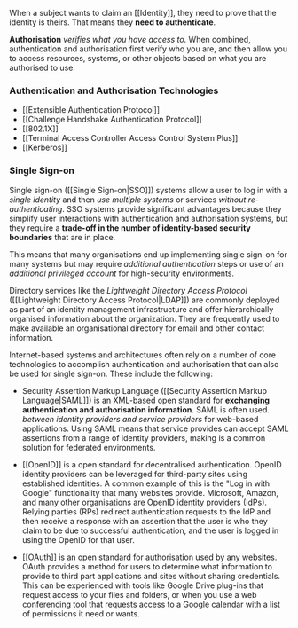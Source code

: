 
When a subject wants to claim an [[Identity]], they need to prove that the identity is theirs. That means they **need to authenticate**.

**Authorisation** *verifies what you have access to*. When combined, authentication and authorisation first verify who you are, and then allow you to access resources, systems, or other objects based on what you are authorised to use.

### Authentication and Authorisation Technologies

- [[Extensible Authentication Protocol]]
- [[Challenge Handshake Authentication Protocol]]
- [[802.1X]]
- [[Terminal Access Controller Access Control System Plus]]
- [[Kerberos]]

### Single Sign-on

Single sign-on ([[Single Sign-on|SSO]]) systems allow a user to log in with a *single identity* and then *use multiple systems* or services *without re-authenticating*. SSO systems provide significant advantages because they simplify user interactions with authentication and authorisation systems, but they require a **trade-off in the number of identity-based security boundaries** that are in place.

This means that many organisations end up implementing single sign-on for many systems but may require *additional authentication* steps or use of an *additional privileged account* for high-security environments.

Directory services like the *Lightweight Directory Access Protocol* ([[Lightweight Directory Access Protocol|LDAP]]) are commonly deployed as part of an identity management infrastructure and offer hierarchically organised information about the organization. They are frequently used to make available an organisational directory for email and other contact information.

Internet-based systems and architectures often rely on a number of core technologies to accomplish authentication and authorisation that can also be used for single sign-on. These include the following:

- Security Assertion Markup Language ([[Security Assertion Markup Language|SAML]]) is an XML-based open standard for **exchanging authentication and authorisation information**. SAML is often used. *between identity providers and service providers* for web-based applications. Using SAML means that service provides can accept SAML assertions from a range of identity providers, making is a common solution for federated environments.
  
- [[OpenID]] is a open standard for decentralised authentication. OpenID identity providers can be leveraged for third-party sites using established identities. A common example of this is the "Log in with Google" functionality that many websites provide. Microsoft, Amazon, and many other organisations are OpenID identity providers (IdPs). Relying parties (RPs) redirect authentication requests to the IdP and then receive a response with an assertion that the user is who they claim to be due to successful authentication, and the user is logged in using the OpenID for that user.
  
- [[OAuth]] is an open standard for authorisation used by any websites. OAuth provides a method for users to determine what information to provide to third part applications and sites without sharing credentials. This can be experienced with tools like Google Drive plug-ins that request access to your files and folders, or when you use a web conferencing tool that requests access to a Google calendar with a list of permissions it need or wants.